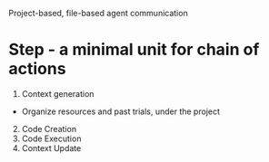 <!-- ---
!-- title: 2024-12-27 15:03:14
!-- author: Yusuke Watanabe
!-- date: /home/ywatanabe/.emacs.d/lisp/elmo/docs/dev/step.md
!-- --- -->

Project-based, file-based agent communication

# Step - a minimal unit for chain of actions
1. Context generation
  - Organize resources and past trials, under the project
2. Code Creation
3. Code Execution
4. Context Update